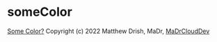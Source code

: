# someColor
[Some Color?](https://MaDr.blog) 
Copyright (c) 2022 Matthew Drish, MaDr, [MaDrCloudDev](https://github.com/MaDrCloudDev)

